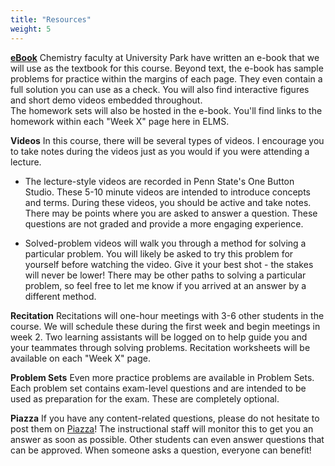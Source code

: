 ```yaml
---
title: "Resources"
weight: 5
---
```


**[eBook](https://genchem.science.psu.edu/offering/18/news-and-updates "CHEM 110 eBook")**
Chemistry faculty at University Park have written an e-book that we will use as the textbook for this course.  Beyond text, the e-book has sample problems for practice within the margins of each page.  They even contain a full solution you can use as a check.  You will also find interactive figures and short demo videos embedded throughout.  
The homework sets will also be hosted in the e-book.  You'll find links to the  homework within each "Week X" page here in ELMS. 

**Videos**
In this course, there will be several types of videos.  I encourage you to take notes during the videos just as you would if you were attending a lecture.

* The lecture-style videos are recorded in Penn State's One Button Studio.  These 5-10 minute videos are intended to introduce concepts and terms.  During these videos, you should be active and take notes.  There may be points where you are asked to answer a question.  These questions are not graded and provide a more engaging experience.

* Solved-problem videos will walk you through a method for solving a particular problem.  You will likely be asked to try this problem for yourself before watching the video.  Give it your best shot - the stakes will never be lower!  There may be other paths to solving a particular problem, so feel free to let me know if you arrived at an answer by a different method.



**Recitation**
Recitations will one-hour meetings with 3-6 other students in the course.  We will schedule these during the first week and begin meetings in week 2.  Two learning assistants will be logged on to help guide you and your teammates through solving problems.  Recitation worksheets will be available on each "Week X" page.

**Problem Sets**
Even more practice problems are available in Problem Sets.  Each problem set contains exam-level questions and are intended to be used as preparation for the exam.  These are completely optional.

**Piazza**
If you have any content-related questions, please do not hesitate to post them on [Piazza](https://psu.instructure.com/courses/1866869/external_tools/195053)! The instructional staff will monitor this to get you an answer as soon as possible.  Other students can even answer questions that can be approved.  When someone asks a question, everyone can benefit!
